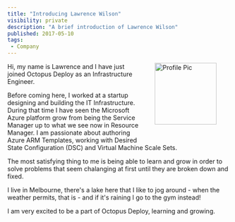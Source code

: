 ```yaml
---
title: "Introducing Lawrence Wilson"
visibility: private
description: "A brief introduction of Lawrence Wilson"
published: 2017-05-10
tags:
 - Company
---
```


<div style="float: right; margin: 30px; margin-top: 0">
<img alt="Profile Pic" src="https://i.octopus.com/site/team/avatar-lawrence-140.png" height="140" width="140" />
</div>

Hi, my name is Lawrence and I have just joined Octopus Deploy as an Infrastructure Engineer.

Before coming here, I worked at a startup designing and building the IT Infrastructure. During that time I have seen the Microsoft Azure platform grow from being the Service Manager up to what we see now in Resource Manager. I am passionate about authoring Azure ARM Templates, working with Desired State Configuration (DSC) and Virtual Machine Scale Sets.

The most satisfying thing to me is being able to learn and grow in order to solve problems that seem chalanging at first until they are broken down and fixed. 

I live in Melbourne, there's a lake here that I like to jog around - when the weather permits, that is - and if it's raining I go to the gym instead!

I am very excited to be a part of Octopus Deploy, learning and growing.





